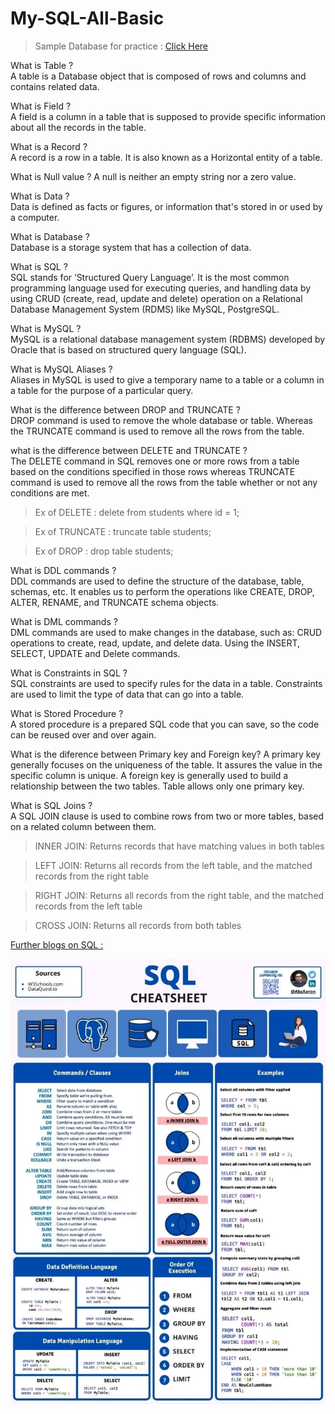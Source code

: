 # My-SQL-All-Basic

>Sample Database for practice : <a href = "https://github.com/harsha547/ClassicModels-Database-Queries/blob/master/database.sql" target="_blank" > Click Here </a>

What is Table ?<br>
A table is a Database object that is composed of rows and columns and contains related data. 

What is Field ?<br>
A field is a column in a table that is supposed to provide specific information about all the records in the table. 

What is a Record ?<br>
A record is a row in a table. It is also known as a Horizontal entity of a table.

What is Null value ?
A null is neither an empty string nor a zero value.

What is Data ?<br>
Data is defined as facts or figures, or information that's stored in or used by a computer.

What is Database ?<br>
Database is a storage system that has a collection of data. 

What is SQL ? <br>
SQL stands for ‘Structured Query Language’. It is the most common programming language used for executing queries, and handling data by using CRUD (create, read, update and delete) operation on a Relational Database Management System (RDMS) like MySQL, PostgreSQL.

What is MySQL ?<br>
MySQL is a relational database management system (RDBMS) developed by Oracle that is based on structured query language (SQL).

What is MySQL Aliases ? <br>
Aliases in MySQL is used to give a temporary name to a table or a column in a table for the purpose of a particular query.

What is the difference between DROP and TRUNCATE ?<br>
DROP command is used to remove the whole database or table. Whereas the TRUNCATE command is used to remove all the rows from the table.

what is the difference between DELETE and TRUNCATE ?<BR>
 The DELETE command in SQL removes one or more rows from a table based on the conditions specified in those rows whereas TRUNCATE command is used to remove all the rows from the table whether or not any conditions are met. 
 
 > Ex of DELETE : delete from students where id = 1;<BR>
 
 > Ex of TRUNCATE : truncate table students; <br>
 
 >Ex of DROP : drop table students; 
 
What is DDL commands ?<br>
DDL commands are used to define the structure of the database, table, schemas, etc. It enables us to perform the operations like CREATE, DROP, ALTER, RENAME, and TRUNCATE schema objects.

What is DML commands ?<br>
DML commands are used to make changes in the database, such as: CRUD operations to create, read, update, and delete data. Using the INSERT, SELECT, UPDATE and Delete commands.
 
What is Constraints in SQL ?<br>
SQL constraints are used to specify rules for the data in a table. Constraints are used to limit the type of data that can go into a table. 
 
What is Stored Procedure ? <br>
 A stored procedure is a prepared SQL code that you can save, so the code can be reused over and over again.



What is the diference between Primary key and Foreign key?
A primary key generally focuses on the uniqueness of the table. It assures the value in the specific column is unique. A foreign key is generally used to build a relationship between the two tables. Table allows only one primary key.
 
 What is SQL Joins ?<br>
 A SQL JOIN clause is used to combine rows from two or more tables, based on a related column between them.<br>
 
>INNER JOIN: Returns records that have matching values in both tables<br> 
 
>LEFT JOIN: Returns all records from the left table, and the matched records from the right table<br>
 
>RIGHT JOIN: Returns all records from the right table, and the matched records from the left table<br>
 
>CROSS JOIN: Returns all records from both tables<br>


 <a href="https://intellipaat.com/blog/tutorial/sql-tutorial/" target="_blank">Further blogs on SQL :</a>




![](SQL.jpg)
 

